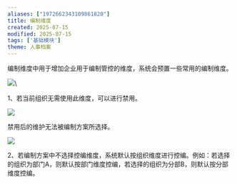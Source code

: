 ```yaml
---
aliases: ["1972662343109861820"]
title: 编制维度
created: 2025-07-15
modified: 2025-07-15
tags: ['基础模块']
theme: 人事档案
---
```


编制维度中用于增加企业用于编制管控的维度，系统会预置一些常用的编制维度。

![](07191dd2eecfd02982e6f9ee78b10b56.jpg)\

1、若当前组织无需使用此维度，可以进行禁用。

![](2c1d17c61a24aefa5e9d9fa6e7b90a9d.jpg)

禁用后的维护无法被编制方案所选择。

![](8aae25bc06ca0d492de37858730b0625.jpg)

2、若编制方案中不选择控编维度，系统默认按组织维度进行控编。例如：若选择的组织为部门A，则默认按部门维度控编，若选择的组织为分部B，则默认按分部维度控编。